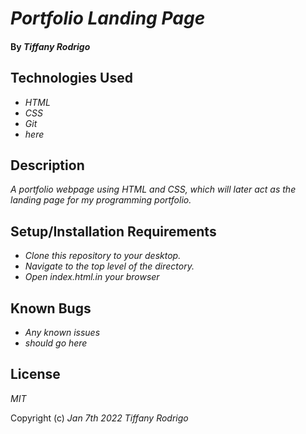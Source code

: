 
# _Portfolio Landing Page_

#### By _**Tiffany Rodrigo**_



## Technologies Used

* _HTML_
* _CSS_
* _Git_
* _here_

## Description

_A portfolio webpage using HTML and CSS, which will later act as the landing page for my programming portfolio._

## Setup/Installation Requirements

* _Clone this repository to your desktop._
* _Navigate to the top level of the directory._
* _Open index.html.in your browser_

## Known Bugs

* _Any known issues_
* _should go here_

## License

_MIT_

Copyright (c) _Jan 7th 2022_ _Tiffany Rodrigo_
